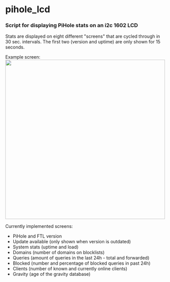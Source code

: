 # pihole_lcd
### Script for displaying PiHole stats on an i2c 1602 LCD

Stats are displayed on eight different "screens" that are cycled through in 30 sec. intervals.
The first two (version and uptime) are only shown for 15 seconds.

Example screen:  
<img width="500" src="https://i.imgur.com/tyPwkvJ.jpg">

Currently implemented screens:
- PiHole and FTL version
- Update available (only shown when version is outdated)
- System stats (uptime and load)
- Domains (number of domains on blocklists)
- Queries (amount of queries in the last 24h - total and forwarded)
- Blocked (number and percentage of blocked queries in past 24h)
- Clients (number of known and currently online clients)
- Gravity (age of the gravity database)